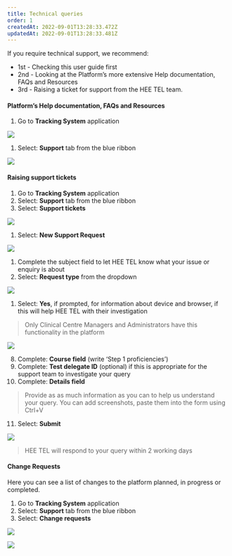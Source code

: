 ```yaml
---
title: Technical queries
order: 1
createdAt: 2022-09-01T13:28:33.472Z
updatedAt: 2022-09-01T13:28:33.481Z
---
```

If you require technical support, we recommend:​

* 1st - Checking this user guide first​
* 2nd - Looking at the Platform’s more extensive Help documentation, FAQs and Resources​
* 3rd - Raising a ticket for support from the HEE TEL team.​

#### Platform’s Help documentation, FAQs and Resources

1. Go to **Tracking System** application​

![](/img/ad-6-01-Tech-queries.jpg)

1. Select: **Support** tab from the blue ribbon ​

![](/img/ad-6-02-Tech-queries.jpg)

#### Raising support tickets

1. Go to **Tracking System** application​
2. Select: **Support** tab from the blue ribbon ​
3. Select: **Support tickets​**

![](/img/ad-6-03-Tech-queries.jpg)

1. Select: **New Support Request​**

![](/img/ad-6-04-Tech-queries.jpg)

1. Complete the subject field to let HEE TEL know what your issue or enquiry is about​
2. Select: **Request type** from the dropdown ​

![](/img/ad-6-05-Tech-queries.jpg)

1. Select: **Yes**, if prompted, for information about device and browser, if this will help HEE TEL with their investigation

> Only Clinical Centre Managers and Administrators have this functionality in the platform ​

![](/img/ad-6-06-Tech-queries.jpg)

8. Complete: **Course field** (write ‘Step 1 proficiencies’) ​
9. Complete: **Test delegate ID**  (optional) if this is appropriate for the support team to investigate your query​
10. Complete: **Details field​**

> Provide as as much information as you can to help us understand your query. You can add screenshots, paste them into the form using Ctrl+V​

11. Select: **Submit** ​

![](/img/ad-6-07-Tech-queries.jpg)

> ​HEE TEL will respond to your query within 2 working days​

#### Change Requests​

Here you can see a list of changes to the platform planned, in progress or completed.​

1. Go to **Tracking System** application​
2. Select: **Support** tab from the blue ribbon ​
3. Select: **Change requests​**

![](/img/ad-6-08-Tech-queries.jpg)

![](/img/ad-6-12-tech.jpg)